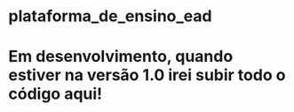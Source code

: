 # plataforma_de_ensino_ead

# Em desenvolvimento, quando estiver na versão 1.0 irei subir todo o código aqui!
